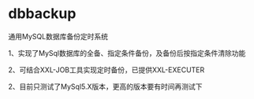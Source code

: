 # dbbackup
通用MySQL数据库备份定时系统

1、实现了MySql数据库的全备、指定条件备份，及备份后按指定条件清除功能

2、可结合XXL-JOB工具实现定时备份，已提供XXL-EXECUTER

2、目前只测试了MySql5.X版本，更高的版本要有时间再测试下
